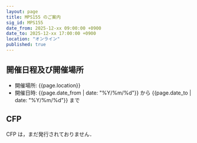 ```yaml
---
layout: page
title: MPS155 のご案内
sig_id: MPS155
date_from: 2025-12-xx 09:00:00 +0900
date_to: 2025-12-xx 17:00:00 +0900
location: "オンライン"
published: true
---
```

## 開催日程及び開催場所

- 開催場所: {{page.location}}
- 開催日時: {{page.date_from | date: "%Y/%m/%d"}} から {{page.date_to | date: "%Y/%m/%d"}} まで

## CFP

CFP は，まだ発行されておりません．
